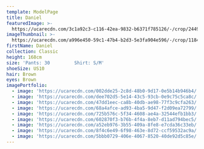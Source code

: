 ```yaml
---
template: ModelPage
title: Daniel
featuredImage: >-
  https://ucarecdn.com/3c1a92c3-c116-42ea-9832-b6371f785126/-/crop/2449x1339/0,0/-/preview/
imageThumbnail: >-
  https://ucarecdn.com/a996e450-59c1-47b4-b2d3-5e3fa904e596/-/crop/1184x1308/299,0/-/preview/
firstName: Daniel
collection: Classic
height: 168cm
size: 'Pants: 30         Shirt: S/M'
shoeSize: US10
hair: Brown
eyes: Brown
imagePortfolio:
  - image: 'https://ucarecdn.com/002dde25-2c8d-48b0-9d17-0e5b14b946b4/'
  - image: 'https://ucarecdn.com/dee702d5-5e14-43c5-93cb-0e9c75c5ca8c/'
  - image: 'https://ucarecdn.com/47dd1eec-ca8b-40db-ae98-77f3c9cfa263/'
  - image: 'https://ucarecdn.com/68a4afce-ad93-4ba5-9d47-f2d09ea72799/'
  - image: 'https://ucarecdn.com/725b576c-5f34-4608-ae4a-32544efb1bb3/'
  - image: 'https://ucarecdn.com/602870f3-b76b-4f4a-8eb7-d11ad794bec5/'
  - image: 'https://ucarecdn.com/a52eb976-3b55-409a-8fe8-e7cda36c33eb/'
  - image: 'https://ucarecdn.com/8f4c6e49-6f98-463e-8d72-ccf59532ac9a/'
  - image: 'https://ucarecdn.com/5bbb0729-406e-4067-8520-40de92d5c85e/'
---
```


